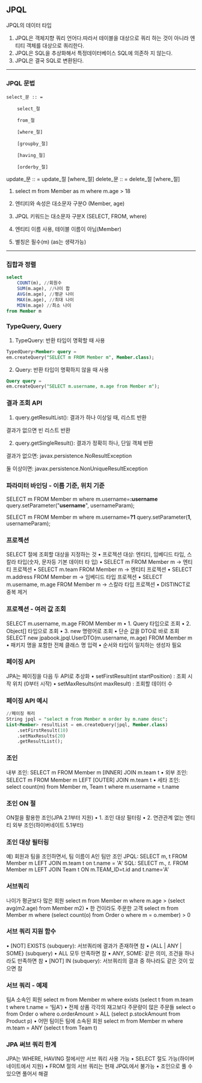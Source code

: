 ## JPQL

JPQL의 데이터 타입

1) JPQL은 객체지향 쿼리 언어다.따라서 테이블을 대상으로 쿼리
하는 것이 아니라 엔티티 객체를 대상으로 쿼리한다.
2) JPQL은 SQL을 추상화해서 특정데이터베이스 SQL에 의존하
지 않는다.
3) JPQL은 결국 SQL로 변환된다.

---

### JPQL 문법

    select_문 :: =
    
        select_절
    
        from_절
    
        [where_절]
    
        [groupby_절]
    
        [having_절]
    
        [orderby_절]
    
update_문 :: = update_절 [where_절]
delete_문 :: = delete_절 [where_절]


1) select m from Member as m where m.age > 18

2) 엔티티와 속성은 대소문자 구분O (Member, age)

3) JPQL 키워드는 대소문자 구분X (SELECT, FROM, where)

4) 엔티티 이름 사용, 테이블 이름이 아님(Member)

5) 별칭은 필수(m) (as는 생략가능)


---

### 집합과 정렬

```sql
select
    COUNT(m), //회원수
    SUM(m.age), //나이 합
    AVG(m.age), //평균 나이
    MAX(m.age), //최대 나이
    MIN(m.age) //최소 나이
from Member m
```

### TypeQuery, Query

1) TypeQuery: 반환 타입이 명확할 때 사용

```sql
TypedQuery<Member> query =
em.createQuery("SELECT m FROM Member m", Member.class);
```

2) Query: 반환 타입이 명확하지 않을 때 사용

```sql
Query query =
em.createQuery("SELECT m.username, m.age from Member m");
```

### 결과 조회 API

1) query.getResultList(): 결과가 하나 이상일 때, 리스트 반환

결과가 없으면 빈 리스트 반환

2) query.getSingleResult(): 결과가 정확히 하나, 단일 객체 반환

결과가 없으면: javax.persistence.NoResultException

둘 이상이면: javax.persistence.NonUniqueResultException


### 파라미터 바인딩 - 이름 기준, 위치 기준

SELECT m FROM Member m where m.username=**:username**
query.setParameter("**username**", usernameParam);

SELECT m FROM Member m where m.username=**?1**
query.setParameter(**1**, usernameParam);


### 프로젝션

SELECT 절에 조회할 대상을 지정하는 것
• 프로젝션 대상: 엔티티, 임베디드 타입, 스칼라 타입(숫자, 문자등 기본 데이터 타
입)
• SELECT m FROM Member m -> 엔티티 프로젝션
• SELECT m.team FROM Member m -> 엔티티 프로젝션
• SELECT m.address FROM Member m -> 임베디드 타입 프로젝션
• SELECT m.username, m.age FROM Member m -> 스칼라 타입 프로젝션
• DISTINCT로 중복 제거


### 프로젝션 - 여러 값 조회
SELECT m.username, m.age FROM Member m
• 1. Query 타입으로 조회
• 2. Object[] 타입으로 조회
• 3. new 명령어로 조회
• 단순 값을 DTO로 바로 조회
SELECT new jpabook.jpql.UserDTO(m.username, m.age) FROM
Member m
• 패키지 명을 포함한 전체 클래스 명 입력
• 순서와 타입이 일치하는 생성자 필요

### 페이징 API

JPA는 페이징을 다음 두 API로 추상화
• setFirstResult(int startPosition) : 조회 시작 위치
(0부터 시작)
• setMaxResults(int maxResult) : 조회할 데이터 수

### 페이징 API 예시
```sql
//페이징 쿼리
String jpql = "select m from Member m order by m.name desc";
List<Member> resultList = em.createQuery(jpql, Member.class)
    .setFirstResult(10)
    .setMaxResults(20)
    .getResultList();
```

### 조인

내부 조인:
SELECT m FROM Member m [INNER] JOIN m.team t
• 외부 조인:
SELECT m FROM Member m LEFT [OUTER] JOIN m.team t
• 세타 조인:
select count(m) from Member m, Team t where m.username
= t.name

### 조인 ON 절

ON절을 활용한 조인(JPA 2.1부터 지원)
• 1. 조인 대상 필터링
• 2. 연관관계 없는 엔티티 외부 조인(하이버네이트 5.1부터)

### 조인 대상 필터링
예) 회원과 팀을 조인하면서, 팀 이름이 A인 팀만 조인
JPQL:
SELECT m, t FROM Member m LEFT JOIN m.team t on t.name = 'A'
SQL:
SELECT m.*, t.* FROM
Member m LEFT JOIN Team t ON m.TEAM_ID=t.id and t.name='A'

### 서브쿼리

나이가 평균보다 많은 회원
select m from Member m
where m.age > (select avg(m2.age) from Member m2)
• 한 건이라도 주문한 고객
select m from Member m
where (select count(o) from Order o where m = o.member) > 0


### 서브 쿼리 지원 함수

• [NOT] EXISTS (subquery): 서브쿼리에 결과가 존재하면 참
• {ALL | ANY | SOME} (subquery)
• ALL 모두 만족하면 참
• ANY, SOME: 같은 의미, 조건을 하나라도 만족하면 참
• [NOT] IN (subquery): 서브쿼리의 결과 중 하나라도 같은 것이 있으면 참


### 서브 쿼리 - 예제
팀A 소속인 회원
select m from Member m
where exists (select t from m.team t where t.name = ‘팀A')
• 전체 상품 각각의 재고보다 주문량이 많은 주문들
select o from Order o
where o.orderAmount > ALL (select p.stockAmount from Product p)
• 어떤 팀이든 팀에 소속된 회원
select m from Member m
where m.team = ANY (select t from Team t)

### JPA 써브 쿼리 한계

JPA는 WHERE, HAVING 절에서만 서브 쿼리 사용 가능
• SELECT 절도 가능(하이버네이트에서 지원)
• FROM 절의 서브 쿼리는 현재 JPQL에서 불가능
• 조인으로 풀 수 있으면 풀어서 해결
